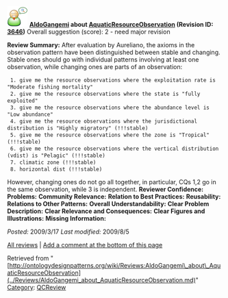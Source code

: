 [![](../images/thumb/2/29/Reviewer.png/48px-Reviewer.png)](../Image/Reviewer.png.md "Reviewer.png")
__[AldoGangemi](../User/AldoGangemi.md "User:AldoGangemi") about [AquaticResourceObservation](../Submissions/AquaticResourceObservation.md "Submissions:AquaticResourceObservation") (Revision ID: [3646](../Submissions/AquaticResourceObservation@oldid=3646.md "http://ontologydesignpatterns.org/wiki/Submissions:AquaticResourceObservation?oldid=3646"))__
Overall suggestion (score): 2 - need major revision




 __Review Summary:__ After evaluation by Aureliano, the axioms in the observation pattern have been distinguished between stable and changing. Stable ones should go with individual patterns involving at least one observation, while changing ones are parts of an observation:

```
 1. give me the resource observations where the exploitation rate is "Moderate fishing mortality"
 2. give me the resource observations where the state is "fully exploited"
 3. give me the resource observations where the abundance level is "Low abundance"
 4. give me the resource observations where the jurisdictional distribution is "Highly migratory" (!!!stable)
 5. give me the resource observations where the zone is "Tropical" (!!!stable)
 6. give me the resource observations where the vertical distribution (vdist) is "Pelagic" (!!!stable)
 7. climatic zone (!!!stable)
 8. horizontal dist (!!!stable) 

```

However, changing ones do not go all together, in particular, CQs 1,2 go in the same observation, while 3 is independent.
__Reviewer Confidence:__ 
__Problems:__ 
__Community Relevance:__ 
__Relation to Best Practices:__ 
__Reusability:__ 
__Relations to Other Patterns:__ 
__Overall Understandability:__ 
__Clear Problem Description:__ 
__Clear Relevance and Consequences:__ 
__Clear Figures and Illustrations:__ 
__Missing Information:__ 

_Posted:_ 2009/3/17 _Last modified:_ 2009/8/5



[All reviews](../Reviews/Main.md "Reviews:Main") | [Add a comment at the bottom of this page](index.php@title=Odp%253AAdd_comment&target=../Reviews/AldoGangemi_about_AquaticResourceObservation.md#New_comment "http://ontologydesignpatterns.org/wiki/index.php?title=Odp:Add_comment&target=Reviews:AldoGangemi_about_AquaticResourceObservation#New_comment")


Retrieved from "[http://ontologydesignpatterns.org/wiki/Reviews:AldoGangemi\_about\_AquaticResourceObservation](../Reviews/AldoGangemi_about_AquaticResourceObservation.md)"
 [Category](http://ontologydesignpatterns.org/wiki/Special:Categories "Special:Categories"): [QCReview](../Category/QCReview.md "Category:QCReview")